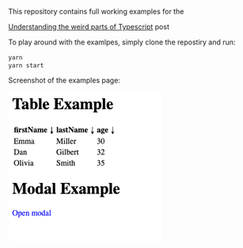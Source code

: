 This repository contains full working examples for the 

[Understanding the weird parts of Typescript]("https://medium.com/@moshekerbel/understanding-the-weird-parts-of-typescript-20c0fe26d314") post

To play around with the examlpes, simply clone the repostiry and run:
```
yarn
yarn start
```

Screenshot of the examples page:


![Alt text](/examples.png?raw=true "Title")
